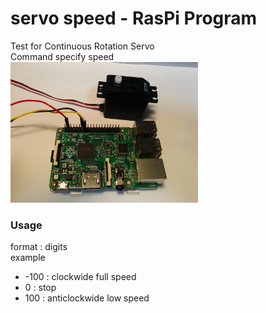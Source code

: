 # servo speed - RasPi Program

Test for Continuous Rotation Servo <br/>
Command specify speed <br>
<img src="https://github.com/FabLabKannai/SumobotJr/blob/master/docs/raspi/raspi_servo.jpg" width="300" /> <br/>

### Usage
format : digits <br>
example <br>
- -100 : clockwide full speed <br>
- 0 : stop <br>
- 100 : anticlockwide low speed <br>

